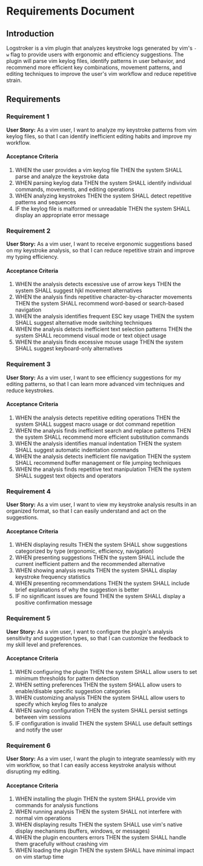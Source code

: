# Requirements Document

## Introduction

Logstroker is a vim plugin that analyzes keystroke logs generated by vim's `-w` flag to provide users with ergonomic and efficiency suggestions. The plugin will parse vim keylog files, identify patterns in user behavior, and recommend more efficient key combinations, movement patterns, and editing techniques to improve the user's vim workflow and reduce repetitive strain.

## Requirements

### Requirement 1

**User Story:** As a vim user, I want to analyze my keystroke patterns from vim keylog files, so that I can identify inefficient editing habits and improve my workflow.

#### Acceptance Criteria

1. WHEN the user provides a vim keylog file THEN the system SHALL parse and analyze the keystroke data
2. WHEN parsing keylog data THEN the system SHALL identify individual commands, movements, and editing operations
3. WHEN analyzing keystrokes THEN the system SHALL detect repetitive patterns and sequences
4. IF the keylog file is malformed or unreadable THEN the system SHALL display an appropriate error message

### Requirement 2

**User Story:** As a vim user, I want to receive ergonomic suggestions based on my keystroke analysis, so that I can reduce repetitive strain and improve my typing efficiency.

#### Acceptance Criteria

1. WHEN the analysis detects excessive use of arrow keys THEN the system SHALL suggest hjkl movement alternatives
2. WHEN the analysis finds repetitive character-by-character movements THEN the system SHALL recommend word-based or search-based navigation
3. WHEN the analysis identifies frequent ESC key usage THEN the system SHALL suggest alternative mode switching techniques
4. WHEN the analysis detects inefficient text selection patterns THEN the system SHALL recommend visual mode or text object usage
5. WHEN the analysis finds excessive mouse usage THEN the system SHALL suggest keyboard-only alternatives

### Requirement 3

**User Story:** As a vim user, I want to see efficiency suggestions for my editing patterns, so that I can learn more advanced vim techniques and reduce keystrokes.

#### Acceptance Criteria

1. WHEN the analysis detects repetitive editing operations THEN the system SHALL suggest macro usage or dot command repetition
2. WHEN the analysis finds inefficient search and replace patterns THEN the system SHALL recommend more efficient substitution commands
3. WHEN the analysis identifies manual indentation THEN the system SHALL suggest automatic indentation commands
4. WHEN the analysis detects inefficient file navigation THEN the system SHALL recommend buffer management or file jumping techniques
5. WHEN the analysis finds repetitive text manipulation THEN the system SHALL suggest text objects and operators

### Requirement 4

**User Story:** As a vim user, I want to view my keystroke analysis results in an organized format, so that I can easily understand and act on the suggestions.

#### Acceptance Criteria

1. WHEN displaying results THEN the system SHALL show suggestions categorized by type (ergonomic, efficiency, navigation)
2. WHEN presenting suggestions THEN the system SHALL include the current inefficient pattern and the recommended alternative
3. WHEN showing analysis results THEN the system SHALL display keystroke frequency statistics
4. WHEN presenting recommendations THEN the system SHALL include brief explanations of why the suggestion is better
5. IF no significant issues are found THEN the system SHALL display a positive confirmation message

### Requirement 5

**User Story:** As a vim user, I want to configure the plugin's analysis sensitivity and suggestion types, so that I can customize the feedback to my skill level and preferences.

#### Acceptance Criteria

1. WHEN configuring the plugin THEN the system SHALL allow users to set minimum thresholds for pattern detection
2. WHEN setting preferences THEN the system SHALL allow users to enable/disable specific suggestion categories
3. WHEN customizing analysis THEN the system SHALL allow users to specify which keylog files to analyze
4. WHEN saving configuration THEN the system SHALL persist settings between vim sessions
5. IF configuration is invalid THEN the system SHALL use default settings and notify the user

### Requirement 6

**User Story:** As a vim user, I want the plugin to integrate seamlessly with my vim workflow, so that I can easily access keystroke analysis without disrupting my editing.

#### Acceptance Criteria

1. WHEN installing the plugin THEN the system SHALL provide vim commands for analysis functions
2. WHEN running analysis THEN the system SHALL not interfere with normal vim operations
3. WHEN displaying results THEN the system SHALL use vim's native display mechanisms (buffers, windows, or messages)
4. WHEN the plugin encounters errors THEN the system SHALL handle them gracefully without crashing vim
5. WHEN loading the plugin THEN the system SHALL have minimal impact on vim startup time